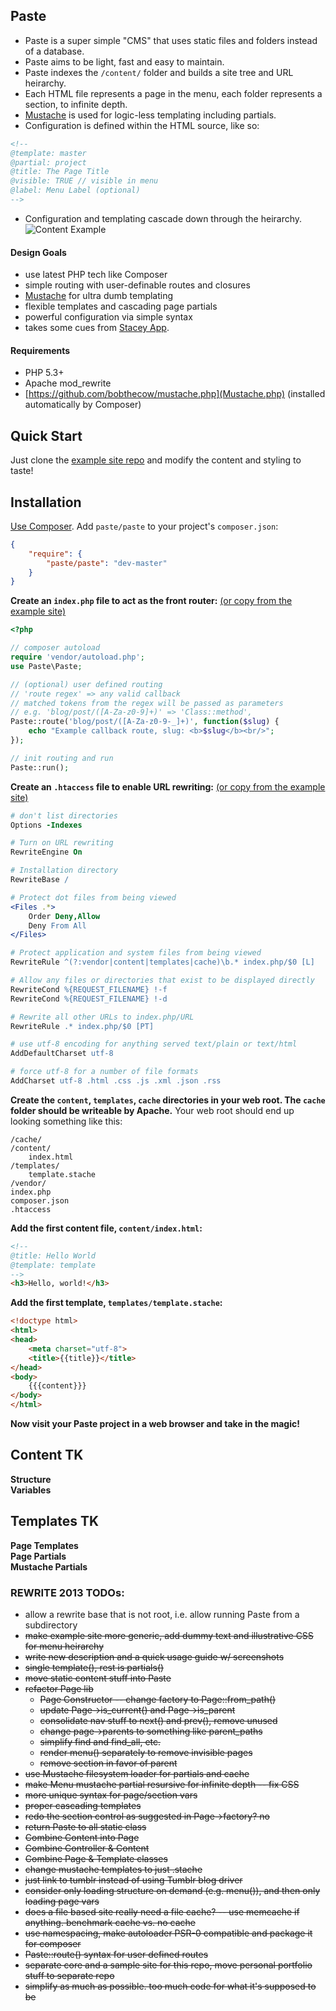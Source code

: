 ## Paste

- Paste is a super simple "CMS" that uses static files and folders instead of a database. 
- Paste aims to be light, fast and easy to maintain. 
- Paste indexes the `/content/` folder and builds a site tree and URL heirarchy. 
- Each HTML file represents a page in the menu, each folder represents a section, to infinite depth.
- [Mustache](http://mustache.github.io/) is used for logic-less templating including partials.
- Configuration is defined within the HTML source, like so:  
```html
<!-- 
@template: master
@partial: project
@title: The Page Title
@visible: TRUE // visible in menu
@label: Menu Label (optional)
-->
```
- Configuration and templating cascade down through the heirarchy.  
![Content Example](https://raw.github.com/paste/paste-example/master/assets/images/content-example.png)   


#### Design Goals

- use latest PHP tech like Composer
- simple routing with user-definable routes and closures
- [Mustache](http://mustache.github.io/) for ultra dumb templating
- flexible templates and cascading page partials
- powerful configuration via simple syntax
- takes some cues from [Stacey App](http://www.staceyapp.com/). 


#### Requirements

- PHP 5.3+
- Apache mod_rewrite
- [https://github.com/bobthecow/mustache.php](Mustache.php) (installed automatically by Composer)

## Quick Start

Just clone the [example site repo](https://github.com/paste/paste-example) and modify the content and styling to taste!


## Installation

[Use Composer](http://getcomposer.org/). Add `paste/paste` to your project's `composer.json`:
```json
{
    "require": {
        "paste/paste": "dev-master"
    }
}
```

**Create an `index.php` file to act as the front router:**
[(or copy from the example site)](https://github.com/paste/paste-example/blob/master/index.php)

```php
<?php

// composer autoload
require 'vendor/autoload.php';
use Paste\Paste;

// (optional) user defined routing
// 'route regex' => any valid callback
// matched tokens from the regex will be passed as parameters
// e.g. 'blog/post/([A-Za-z0-9]+)' => 'Class::method',
Paste::route('blog/post/([A-Za-z0-9-_]+)', function($slug) { 
	echo "Example callback route, slug: <b>$slug</b><br/>";
});

// init routing and run
Paste::run();
```
**Create an `.htaccess` file to enable URL rewriting:**
[(or copy from the example site)](https://github.com/paste/paste-example/blob/master/.htaccess) 

```apache
# don't list directories
Options -Indexes

# Turn on URL rewriting
RewriteEngine On

# Installation directory
RewriteBase /

# Protect dot files from being viewed
<Files .*>
	Order Deny,Allow
	Deny From All
</Files>

# Protect application and system files from being viewed
RewriteRule ^(?:vendor|content|templates|cache)\b.* index.php/$0 [L]

# Allow any files or directories that exist to be displayed directly
RewriteCond %{REQUEST_FILENAME} !-f
RewriteCond %{REQUEST_FILENAME} !-d

# Rewrite all other URLs to index.php/URL
RewriteRule .* index.php/$0 [PT]

# use utf-8 encoding for anything served text/plain or text/html
AddDefaultCharset utf-8

# force utf-8 for a number of file formats
AddCharset utf-8 .html .css .js .xml .json .rss
```

**Create the `content`, `templates`, `cache` directories in your web root. The `cache` folder should be writeable by Apache.** Your web root should end up looking something like this:
```
/cache/
/content/
	index.html
/templates/
	template.stache
/vendor/
index.php
composer.json
.htaccess
```

**Add the first content file, `content/index.html`:**

```html
<!-- 
@title: Hello World
@template: template
-->
<h3>Hello, world!</h3>
```

**Add the first template, `templates/template.stache`:**

```html
<!doctype html>
<html>
<head>
	<meta charset="utf-8">
	<title>{{title}}</title>
</head>
<body>
	{{{content}}}
</body>
</html>
```

**Now visit your Paste project in a web browser and take in the magic!**



## Content TK
**Structure**  
**Variables**  

## Templates TK
**Page Templates**  
**Page Partials**  
**Mustache Partials**  



### REWRITE 2013 TODOs:



- allow a rewrite base that is not root, i.e. allow running Paste from a subdirectory
- ~~make example site more generic, add dummy text and illustrative CSS for menu heirarchy~~
- ~~write new description and a quick usage guide w/ screenshots~~
- ~~single template(), rest is partials()~~
- ~~move static content stuff into Paste~~
- ~~refactor Page lib~~
	- ~~Page Constructor -- change factory to Page::from_path()~~
	- ~~update Page->is_current() and Page->is\_parent~~
	- ~~consolidate nav stuff to next() and prev(), remove unused~~
	- ~~change page->parents to something like parent_paths~~
	- ~~simplify find and find_all, etc.~~
	- ~~render menu() separately to remove invisible pages~~
	- ~~remove section in favor of parent~~
- ~~use Mustache filesystem loader for partials and cache~~
- ~~make Menu mustache partial resursive for infinite depth -- fix CSS~~
- ~~more unique syntax for page/section vars~~
- ~~proper cascading templates~~
- ~~redo the section control as suggested in Page->factory? no~~
- ~~return Paste to all static class~~
- ~~Combine Content into Page~~
- ~~Combine Controller & Content~~
- ~~Combine Page & Template classes~~
- ~~change mustache templates to just .stache~~
- ~~just link to tumblr instead of using Tumblr blog driver~~
- ~~consider only loading structure on demand (e.g. menu()), and then only loading page vars~~
- ~~does a file based site really need a file cache? -- use memcache if anything. benchmark cache vs. no cache~~
- ~~use namespacing, make autoloader PSR-0 compatible and package it for composer~~
- ~~Paste::route() syntax for user defined routes~~
- ~~separate core and a sample site for this repo, move personal portfolio stuff to separate repo~~
- ~~simplify as much as possible. too much code for what it's supposed to be~~

